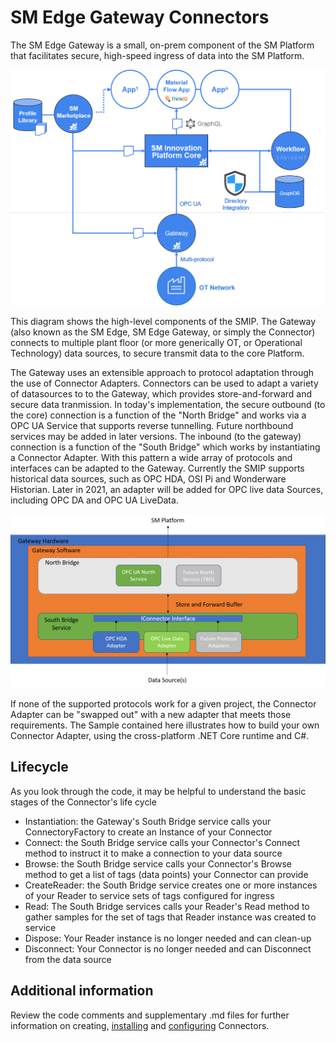 # SM Edge Gateway Connectors
The SM Edge Gateway is a small, on-prem component of the SM Platform that facilitates secure, high-speed ingress of data into the SM Platform.

![Platform Blocks](images/HighLevelSMIP.png)

This diagram shows the high-level components of the SMIP. The Gateway (also known as the SM Edge, SM Edge Gateway, or simply the Connector) connects to multiple plant floor (or more generically OT, or Operational Technology) data sources, to secure transmit data to the core Platform.

The Gateway uses an extensible approach to protocol adaptation through the use of Connector Adapters. Connectors can be used to adapt a variety of datasources to to the Gateway, which provides store-and-forward and secure data tranmission. In today's implementation, the secure outbound (to the core) connection is a function of the "North Bridge" and works via a OPC UA Service that supports reverse tunnelling. Future northbound services may be added in later versions. The inbound (to the gateway) connection is a function of the "South Bridge" which works by instantiating a Connector Adapter. With this pattern a wide array of protocols and interfaces can be adapted to the Gateway. Currently the SMIP supports historical data sources, such as OPC HDA, OSI Pi and Wonderware Historian. Later in 2021, an adapter will be added for OPC live data Sources, including OPC DA and OPC UA LiveData.

![Gateway Architecture](images/GatewayArchitecture.png)

If none of the supported protocols work for a given project, the Connector Adapter can be "swapped out" with a new adapter that meets those requirements. The Sample contained here illustrates how to build your own Connector Adapter, using the cross-platform .NET Core runtime and C#. 

## Lifecycle
As you look through the code, it may be helpful to understand the basic stages of the Connector's life cycle
- Instantiation: the Gateway's South Bridge service calls your ConnectoryFactory to create an Instance of your Connector
- Connect: the South Bridge service calls your Connector's Connect method to instruct it to make a connection to your data source
- Browse: the South Bridge service calls your Connector's Browse method to get a list of tags (data points) your Connector can provide
- CreateReader: the South Bridge service creates one or more instances of your Reader to service sets of tags configured for ingress
- Read: The South Bridge services calls your Reader's Read method to gather samples for the set of tags that Reader instance was created to service
- Dispose: Your Reader instance is no longer needed and can clean-up
- Disconnect: Your Connector is no longer needed and can Disconnect from the data source

## Additional information
Review the code comments and supplementary .md files for further information on creating, [installing](installation.md) and [configuring](appsettings.md) Connectors.
